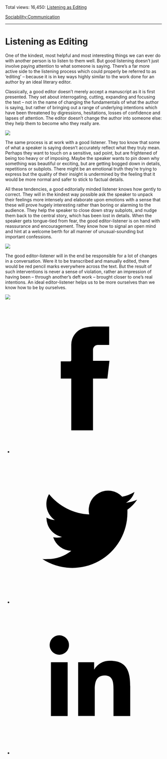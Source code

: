 Total views: 16,450: [Listening as Editing](https://www.theschooloflife.com/thebookoflife/17689-2/)

[Sociability:](https://www.theschooloflife.com/thebookoflife/category/sociability/)[Communication](https://www.theschooloflife.com/thebookoflife/category/sociability/communication/)

* * *

# Listening as Editing
<style>
						.alignnone {
  display: block;
  margin-left: auto;
  margin-right: auto;
  align: center:
}

.addtoany_share_save_container {
display:none;
}

.wp-block-image {
		display: block;
  margin-left: auto;
  margin-right: auto;
  width: 50%;
}

.aligncenter {
display: block;
  margin-left: auto;
  margin-right: auto;
  align: center:
}

@media only screen and (max-width: 500px) {
  .wp-block-image {
		display: block;
  margin-left: auto;
  margin-right: auto;
  width: 100%;
} }

h1 {max-width: 600px !important;
}
.s18-single-post .content-area .site-main article .post-cat-header-display + .old-wrapper p {
    font-size: 1.200em
}
						</style>

One of the kindest, most helpful and most interesting things we can ever do with another person is to listen to them well. But good listening doesn’t just involve paying attention to what someone is saying. There’s a far more active side to the listening process which could properly be referred to as ‘editing’ – because it is in key ways highly similar to the work done for an author by an ideal literary editor.

Classically, a good editor doesn’t merely accept a manuscript as it is first presented. They set about interrogating, cutting, expanding and focusing the text – not in the name of changing the fundamentals of what the author is saying, but rather of bringing out a range of underlying intentions which have been threatened by digressions, hesitations, losses of confidence and lapses of attention. The editor doesn’t change the author into someone else: they help them to become who they really are.

![](https://s-media-cache-ak0.pinimg.com/736x/b0/80/e9/b080e9d70b3a0fcf095b80f5d0277ad4.jpg)

The same process is at work with a good listener. They too know that some of what a speaker is saying doesn’t accurately reflect what they truly mean. Perhaps they want to touch on a sensitive, sad point, but are frightened of being too heavy or of imposing. Maybe the speaker wants to pin down why something was beautiful or exciting, but are getting bogged down in details, repetitions or subplots. There might be an emotional truth they’re trying to express but the quality of their insight is undermined by the feeling that it would be more normal and safer to stick to factual details.

All these tendencies, a good editorially minded listener knows how gently to correct. They will in the kindest way possible ask the speaker to unpack their feelings more intensely and elaborate upon emotions with a sense that these will prove hugely interesting rather than boring or alarming to the audience. They help the speaker to close down stray subplots, and nudge them back to the central story, which has been lost in details. When the speaker gets tongue-tied from fear, the good editor-listener is on hand with reassurance and encouragement. They know how to signal an open mind and hint at a welcome berth for all manner of unusual-sounding but important confessions.

![](http://www.peek-a-boo-magazine.be/photos/n-filmclassics-ma-nuit-chez-maud-1905-12.jpg)

The good editor-listener&nbsp;will in the end be responsible for a lot of changes in a conversation. Were it to be transcribed and manually edited, there would be red pencil marks everywhere across the text. But the result of such interventions is never a sense of violation, rather an impression of having been – through another’s deft work – brought closer to one’s real intentions. An ideal editor-listener&nbsp;helps us to be more ourselves than we know how to be by ourselves.

[![](https://img.youtube.com/vi/YqI3aEeO5kk/0.jpg)](https://www.youtube.com/embed/YqI3aEeO5kk '')
<style>
    .iframe-class { display: block !important; }
</style>

- [<svg xmlns="http://www.w3.org/2000/svg" viewbox="0 0 26 26"><title>Facebook</title>
                    <g>
                        <path d="M8.38,10H9.92c.2,0,.29,0,.29-.28,0-.82,0-1.64,0-2.46a3.05,3.05,0,0,1,2.57-3.15A7.22,7.22,0,0,1,14,3.95c.86,0,1.71,0,2.57,0h.25v3.2h-2A.85.85,0,0,0,14,8c0,.62,0,1.24,0,1.91h2.87L16.51,13H14v9H10.21V13H8.38Z"></path>
                    </g>
                </svg>](http://www.facebook.com/sharer/sharer.php?u=https://www.theschooloflife.com/thebookoflife/17689-2/)
- [<svg xmlns="http://www.w3.org/2000/svg" viewbox="0 0 26 26"><title>Twitter</title>
                    <path d="M21.69,7.9a6.75,6.75,0,0,1-1.94.53,3.39,3.39,0,0,0,1.48-1.87,6.76,6.76,0,0,1-2.14.82,3.38,3.38,0,0,0-5.75,3.08,9.59,9.59,0,0,1-7-3.53,3.38,3.38,0,0,0,1,4.51A3.36,3.36,0,0,1,5.89,11v0A3.38,3.38,0,0,0,8.6,14.37a3.39,3.39,0,0,1-1.53.06,3.38,3.38,0,0,0,3.15,2.35A6.78,6.78,0,0,1,6,18.22a6.87,6.87,0,0,1-.81,0A9.6,9.6,0,0,0,20,10.08q0-.22,0-.44A6.86,6.86,0,0,0,21.69,7.9Z"></path>
                </svg>](http://twitter.com/share?url=https://www.theschooloflife.com/thebookoflife/17689-2/&text=&via=theschooloflife)
- [<svg xmlns="http://www.w3.org/2000/svg" viewbox="0 0 26 26"><title>LinkedIn</title>
<path class="cls-2" d="M6.67,10H9.58v9.36H6.67ZM8.13,5.32A1.69,1.69,0,1,1,6.44,7,1.69,1.69,0,0,1,8.13,5.32"></path><path class="cls-2" d="M11.41,10H14.2v1.28h0A3.06,3.06,0,0,1,17,9.75c2.95,0,3.49,1.94,3.49,4.46v5.14H17.57V14.79c0-1.09,0-2.48-1.51-2.48s-1.75,1.18-1.75,2.4v4.63H11.41Z"></path></svg>](https://www.linkedin.com/shareArticle?mini=true&url=https://www.theschooloflife.com/thebookoflife/17689-2/)
